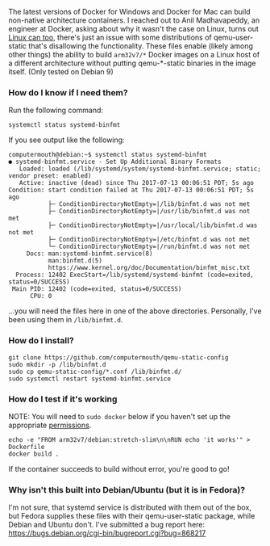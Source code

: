The latest versions of Docker for Windows and Docker for Mac can build non-native architecture containers. I reached out to Anil Madhavapeddy, an engineer at Docker, asking about why it wasn't the case on Linux, turns out [Linux can too](https://twitter.com/avsm/status/885028269397090306), there's just an issue with some distributions of qemu-user-static that's disallowing the functionality. These files enable (likely among other things) the ability to build `arm32v7/*` Docker images on a Linux host of a different architecture without putting qemu-*-static binaries in the image itself. (Only tested on Debian 9)

### How do I know if I need them?

Run the following command:

`systemctl status systemd-binfmt`

If you see output like the following:

```
computermouth@debian:~$ systemctl status systemd-binfmt
● systemd-binfmt.service - Set Up Additional Binary Formats
   Loaded: loaded (/lib/systemd/system/systemd-binfmt.service; static; vendor preset: enabled)
   Active: inactive (dead) since Thu 2017-07-13 00:06:51 PDT; 5s ago
Condition: start condition failed at Thu 2017-07-13 00:06:51 PDT; 5s ago
           ├─ ConditionDirectoryNotEmpty=|/lib/binfmt.d was not met
           ├─ ConditionDirectoryNotEmpty=|/usr/lib/binfmt.d was not met
           ├─ ConditionDirectoryNotEmpty=|/usr/local/lib/binfmt.d was not met
           ├─ ConditionDirectoryNotEmpty=|/etc/binfmt.d was not met
           └─ ConditionDirectoryNotEmpty=|/run/binfmt.d was not met
     Docs: man:systemd-binfmt.service(8)
           man:binfmt.d(5)
           https://www.kernel.org/doc/Documentation/binfmt_misc.txt
  Process: 12402 ExecStart=/lib/systemd/systemd-binfmt (code=exited, status=0/SUCCESS)
 Main PID: 12402 (code=exited, status=0/SUCCESS)
      CPU: 0

```

...you will need the files here in one of the above directories. Personally, I've been using them in `/lib/binfmt.d`.

### How do I install?

```
git clone https://github.com/computermouth/qemu-static-config
sudo mkdir -p /lib/binfmt.d
sudo cp qemu-static-config/*.conf /lib/binfmt.d/
sudo systemctl restart systemd-binfmt.service
```

### How do I test if it's working

NOTE: You will need to `sudo docker` below if you haven't set up the appropriate [permissions](https://docs.docker.com/engine/installation/linux/linux-postinstall/).

```
echo -e "FROM arm32v7/debian:stretch-slim\n\nRUN echo 'it works'" > Dockerfile
docker build .
```

If the container succeeds to build without error, you're good to go!

### Why isn't this built into Debian/Ubuntu (but it is in Fedora)?

I'm not sure, that systemd service is distributed with them out of the box, but Fedora supplies these files with their qemu-user-static package, while Debian and Ubuntu don't. I've submitted a bug report here: https://bugs.debian.org/cgi-bin/bugreport.cgi?bug=868217

